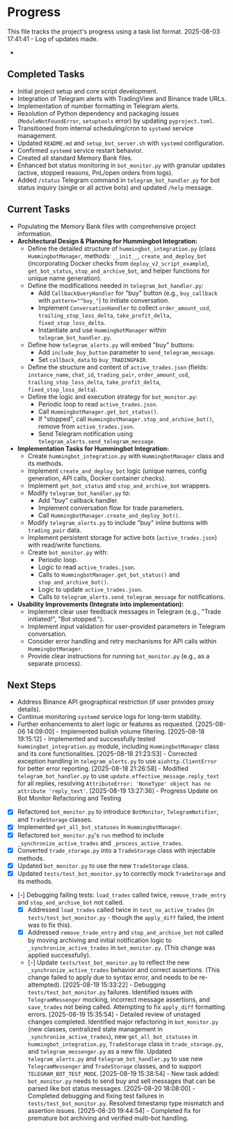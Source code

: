 # Progress

This file tracks the project's progress using a task list format.
2025-08-03 17:41:41 - Log of updates made.

*

## Completed Tasks

*   Initial project setup and core script development.
*   Integration of Telegram alerts with TradingView and Binance trade URLs.
*   Implementation of number formatting in Telegram alerts.
*   Resolution of Python dependency and packaging issues (`ModuleNotFoundError`, `setuptools` error) by updating `pyproject.toml`.
*   Transitioned from internal scheduling/cron to `systemd` service management.
*   Updated `README.md` and `setup_bot_server.sh` with `systemd` configuration.
*   Confirmed `systemd` service restart behavior.
*   Created all standard Memory Bank files.
*   Enhanced bot status monitoring in `bot_monitor.py` with granular updates (active, stopped reasons, PnL/open orders from logs).
*   Added `/status` Telegram command in `telegram_bot_handler.py` for bot status inquiry (single or all active bots) and updated `/help` message.

## Current Tasks

*   Populating the Memory Bank files with comprehensive project information.
*   **Architectural Design & Planning for Hummingbot Integration:**
    *   Define the detailed structure of `hummingbot_integration.py` (class `HummingbotManager`, methods: `__init__`, `create_and_deploy_bot` (incorporating Docker checks from `deploy_v2_script_example`), `get_bot_status`, `stop_and_archive_bot`, and helper functions for unique name generation).
    *   Define the modifications needed in `telegram_bot_handler.py`:
        *   Add `CallbackQueryHandler` for "buy" button (e.g., `buy_callback` with `pattern="^buy_"`) to initiate conversation.
        *   Implement `ConversationHandler` to collect `order_amount_usd`, `trailing_stop_loss_delta`, `take_profit_delta`, `fixed_stop_loss_delta`.
        *   Instantiate and use `HummingbotManager` within `telegram_bot_handler.py`.
    *   Define how `telegram_alerts.py` will embed "buy" buttons:
        *   Add `include_buy_button` parameter to `send_telegram_message`.
        *   Set `callback_data` to `buy_TRADINGPAIR`.
    *   Define the structure and content of `active_trades.json` (fields: `instance_name`, `chat_id`, `trading_pair`, `order_amount_usd`, `trailing_stop_loss_delta`, `take_profit_delta`, `fixed_stop_loss_delta`).
    *   Define the logic and execution strategy for `bot_monitor.py`:
        *   Periodic loop to read `active_trades.json`.
        *   Call `HummingbotManager.get_bot_status()`.
        *   If "stopped", call `HummingbotManager.stop_and_archive_bot()`, remove from `active_trades.json`.
        *   Send Telegram notification using `telegram_alerts.send_telegram_message`.
*   **Implementation Tasks for Hummingbot Integration:**
    *   Create `hummingbot_integration.py` with `HummingbotManager` class and its methods.
    *   Implement `create_and_deploy_bot` logic (unique names, config generation, API calls, Docker container checks).
    *   Implement `get_bot_status` and `stop_and_archive_bot` wrappers.
    *   Modify `telegram_bot_handler.py` to:
        *   Add "buy" callback handler.
        *   Implement conversation flow for trade parameters.
        *   Call `HummingbotManager.create_and_deploy_bot()`.
    *   Modify `telegram_alerts.py` to include "buy" inline buttons with `trading_pair` data.
    *   Implement persistent storage for active bots (`active_trades.json`) with read/write functions.
    *   Create `bot_monitor.py` with:
        *   Periodic loop.
        *   Logic to read `active_trades.json`.
        *   Calls to `HummingbotManager.get_bot_status()` and `stop_and_archive_bot()`.
        *   Logic to update `active_trades.json`.
        *   Calls to `telegram_alerts.send_telegram_message` for notifications.
*   **Usability Improvements (Integrate into implementation):**
    *   Implement clear user feedback messages in Telegram (e.g., "Trade initiated!", "Bot stopped.").
    *   Implement input validation for user-provided parameters in Telegram conversation.
    *   Consider error handling and retry mechanisms for API calls within `HummingbotManager`.
    *   Provide clear instructions for running `bot_monitor.py` (e.g., as a separate process).

## Next Steps

*   Address Binance API geographical restriction (if user provides proxy details).
*   Continue monitoring `systemd` service logs for long-term stability.
*   Further enhancements to alert logic or features as requested.
[2025-08-06 14:09:00] - Implemented bullish volume filtering.
[2025-08-18 19:15:12] - Implemented and successfully tested `hummingbot_integration.py` module, including `HummingbotManager` class and its core functionalities.
[2025-08-18 21:23:53] - Corrected exception handling in `telegram_alerts.py` to use `aiohttp.ClientError` for better error reporting.
[2025-08-18 21:26:58] - Modified `telegram_bot_handler.py` to use `update.effective_message.reply_text` for all replies, resolving `AttributeError: 'NoneType' object has no attribute 'reply_text'`.
[2025-08-19 13:27:36] - Progress Update on Bot Monitor Refactoring and Testing

*   [x] Refactored `bot_monitor.py` to introduce `BotMonitor`, `TelegramNotifier`, and `TradeStorage` classes.
*   [x] Implemented `get_all_bot_statuses` in `HummingbotManager`.
*   [x] Refactored `bot_monitor.py`'s `run` method to include `_synchronize_active_trades` and `_process_active_trades`.
*   [x] Converted `trade_storage.py` into a `TradeStorage` class with injectable methods.
*   [x] Updated `bot_monitor.py` to use the new `TradeStorage` class.
*   [x] Updated `tests/test_bot_monitor.py` to correctly mock `TradeStorage` and its methods.
*   [-] Debugging failing tests: `load_trades` called twice, `remove_trade_entry` and `stop_and_archive_bot` not called.
    *   [x] Addressed `load_trades` called twice in `test_no_active_trades` (in `tests/test_bot_monitor.py` - though the `apply_diff` failed, the intent was to fix this).
    *   [x] Addressed `remove_trade_entry` and `stop_and_archive_bot` not called by moving archiving and initial notification logic to `_synchronize_active_trades` in `bot_monitor.py`. (This change was applied successfully).
    *   [-] Update `tests/test_bot_monitor.py` to reflect the new `_synchronize_active_trades` behavior and correct assertions. (This change failed to apply due to syntax error, and needs to be re-attempted).
[2025-08-19 15:33:22] - Debugging `tests/test_bot_monitor.py` failures. Identified issues with `TelegramMessenger` mocking, incorrect message assertions, and `save_trades` not being called. Attempting to fix `apply_diff` formatting errors.
[2025-08-19 15:35:54] - Detailed review of unstaged changes completed. Identified major refactoring in `bot_monitor.py` (new classes, centralized state management in `_synchronize_active_trades`), new `get_all_bot_statuses` in `hummingbot_integration.py`, `TradeStorage` class in `trade_storage.py`, and `telegram_messenger.py` as a new file. Updated `telegram_alerts.py` and `telegram_bot_handler.py` to use new `TelegramMessenger` and `TradeStorage` classes, and to support `TELEGRAM_BOT_TEST_MODE`.
[2025-08-19 15:38:54] - New task added: `bot_monitor.py` needs to send buy and sell messages that can be parsed like bot status messages.
[2025-08-20 18:08:00] - Completed debugging and fixing test failures in `tests/test_bot_monitor.py`. Resolved timestamp type mismatch and assertion issues.
[2025-08-20 19:44:54] - Completed fix for premature bot archiving and verified multi-bot handling.